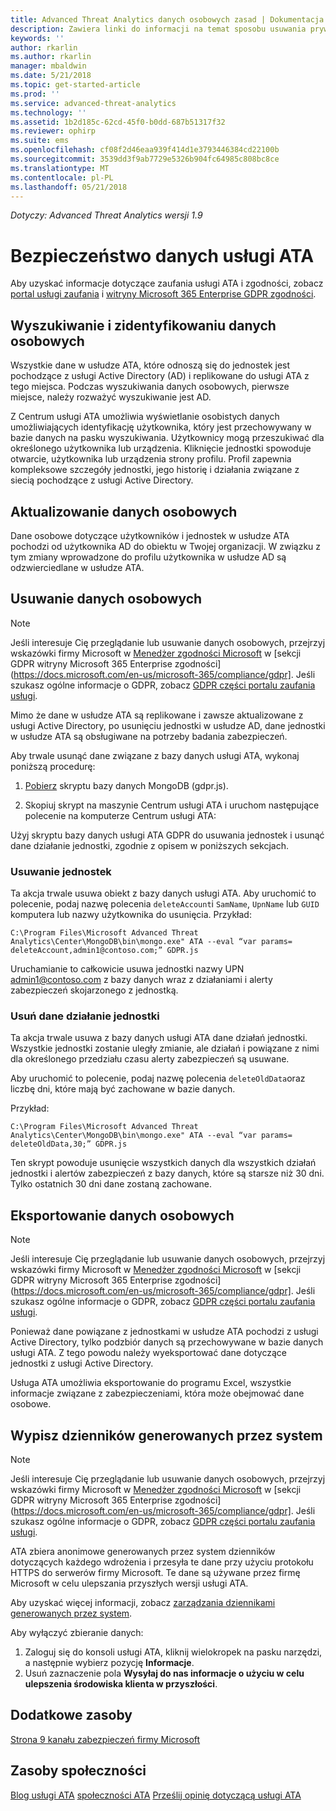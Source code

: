 ```yaml
---
title: Advanced Threat Analytics danych osobowych zasad | Dokumentacja firmy Microsoft
description: Zawiera linki do informacji na temat sposobu usuwania prywatne informacje i dane osobowe z usługi ATA.
keywords: ''
author: rkarlin
ms.author: rkarlin
manager: mbaldwin
ms.date: 5/21/2018
ms.topic: get-started-article
ms.prod: ''
ms.service: advanced-threat-analytics
ms.technology: ''
ms.assetid: 1b2d185c-62cd-45f0-b0dd-687b51317f32
ms.reviewer: ophirp
ms.suite: ems
ms.openlocfilehash: cf08f2d46eaa939f414d1e3793446384cd22100b
ms.sourcegitcommit: 3539dd3f9ab7729e5326b904fc64985c808bc8ce
ms.translationtype: MT
ms.contentlocale: pl-PL
ms.lasthandoff: 05/21/2018
---
```

*Dotyczy: Advanced Threat Analytics wersji 1.9*

# <a name="ata-data-security"></a>Bezpieczeństwo danych usługi ATA 

Aby uzyskać informacje dotyczące zaufania usługi ATA i zgodności, zobacz [portal usługi zaufania](https://servicetrust.microsoft.com/ViewPage/GDPRGetStarted) i [witryny Microsoft 365 Enterprise GDPR zgodności](https://docs.microsoft.com/microsoft-365/compliance/compliance-solutions-overview).

## <a name="searching-for-and-identifying-personal-data"></a>Wyszukiwanie i zidentyfikowaniu danych osobowych 

Wszystkie dane w usłudze ATA, które odnoszą się do jednostek jest pochodzące z usługi Active Directory (AD) i replikowane do usługi ATA z tego miejsca. Podczas wyszukiwania danych osobowych, pierwsze miejsce, należy rozważyć wyszukiwanie jest AD. 

Z Centrum usługi ATA umożliwia wyświetlanie osobistych danych umożliwiających identyfikację użytkownika, który jest przechowywany w bazie danych na pasku wyszukiwania. Użytkownicy mogą przeszukiwać dla określonego użytkownika lub urządzenia. Kliknięcie jednostki spowoduje otwarcie, użytkownika lub urządzenia strony profilu. Profil zapewnia kompleksowe szczegóły jednostki, jego historię i działania związane z siecią pochodzące z usługi Active Directory. 

## <a name="updating-personal-data"></a>Aktualizowanie danych osobowych 

Dane osobowe dotyczące użytkowników i jednostek w usłudze ATA pochodzi od użytkownika AD do obiektu w Twojej organizacji. W związku z tym zmiany wprowadzone do profilu użytkownika w usłudze AD są odzwierciedlane w usłudze ATA. 

## <a name="deleting-personal-data"></a>Usuwanie danych osobowych 

> [!NOTE]
> Jeśli interesuje Cię przeglądanie lub usuwanie danych osobowych, przejrzyj wskazówki firmy Microsoft w [Menedżer zgodności Microsoft](https://servicetrust.microsoft.com/ComplianceManager) w [sekcji GDPR witryny Microsoft 365 Enterprise zgodności] (https://docs.microsoft.com/en-us/microsoft-365/compliance/gdpr]. Jeśli szukasz ogólne informacje o GDPR, zobacz [GDPR części portalu zaufania usługi](https://servicetrust.microsoft.com/ViewPage/GDPRGetStarted).


Mimo że dane w usłudze ATA są replikowane i zawsze aktualizowane z usługi Active Directory, po usunięciu jednostki w usłudze AD, dane jednostki w usłudze ATA są obsługiwane na potrzeby badania zabezpieczeń. 

Aby trwale usunąć dane związane z bazy danych usługi ATA, wykonaj poniższą procedurę: 

1. [Pobierz](https://aka.ms/ata-gdpr-script) skryptu bazy danych MongoDB (gdpr.js).  

2. Skopiuj skrypt na maszynie Centrum usługi ATA i uruchom następujące polecenie na komputerze Centrum usługi ATA: 

Użyj skryptu bazy danych usługi ATA GDPR do usuwania jednostek i usunąć dane działanie jednostki, zgodnie z opisem w poniższych sekcjach.

### <a name="delete-entities"></a>Usuwanie jednostek

Ta akcja trwale usuwa obiekt z bazy danych usługi ATA. Aby uruchomić to polecenie, podaj nazwę polecenia `deleteAccount`i `SamName`, `UpnName` lub `GUID` komputera lub nazwy użytkownika do usunięcia. Przykład: 

`C:\Program Files\Microsoft Advanced Threat Analytics\Center\MongoDB\bin\mongo.exe" ATA --eval “var params= deleteAccount,admin1@contoso.com;” GDPR.js `

Uruchamianie to całkowicie usuwa jednostki nazwy UPN admin1@contoso.com z bazy danych wraz z działaniami i alerty zabezpieczeń skojarzonego z jednostką. 

### <a name="delete-entity-activity-data"></a>Usuń dane działanie jednostki

Ta akcja trwale usuwa z bazy danych usługi ATA dane działań jednostki. Wszystkie jednostki zostanie uległy zmianie, ale działań i powiązane z nimi dla określonego przedziału czasu alerty zabezpieczeń są usuwane. 

Aby uruchomić to polecenie, podaj nazwę polecenia `deleteOldData`oraz liczbę dni, które mają być zachowane w bazie danych. 

Przykład: 

`C:\Program Files\Microsoft Advanced Threat Analytics\Center\MongoDB\bin\mongo.exe" ATA --eval “var params= deleteOldData,30;” GDPR.js`

Ten skrypt powoduje usunięcie wszystkich danych dla wszystkich działań jednostki i alertów zabezpieczeń z bazy danych, które są starsze niż 30 dni. Tylko ostatnich 30 dni dane zostaną zachowane.

## <a name="exporting-personal-data"></a>Eksportowanie danych osobowych 

> [!NOTE]
> Jeśli interesuje Cię przeglądanie lub usuwanie danych osobowych, przejrzyj wskazówki firmy Microsoft w [Menedżer zgodności Microsoft](https://servicetrust.microsoft.com/ComplianceManager) w [sekcji GDPR witryny Microsoft 365 Enterprise zgodności] (https://docs.microsoft.com/en-us/microsoft-365/compliance/gdpr]. Jeśli szukasz ogólne informacje o GDPR, zobacz [GDPR części portalu zaufania usługi](https://servicetrust.microsoft.com/ViewPage/GDPRGetStarted).


Ponieważ dane powiązane z jednostkami w usłudze ATA pochodzi z usługi Active Directory, tylko podzbiór danych są przechowywane w bazie danych usługi ATA. Z tego powodu należy wyeksportować dane dotyczące jednostki z usługi Active Directory. 

Usługa ATA umożliwia eksportowanie do programu Excel, wszystkie informacje związane z zabezpieczeniami, która może obejmować dane osobowe. 

 
## <a name="opt-out-of-system-generated-logs"></a>Wypisz dzienników generowanych przez system 

> [!NOTE]
> Jeśli interesuje Cię przeglądanie lub usuwanie danych osobowych, przejrzyj wskazówki firmy Microsoft w [Menedżer zgodności Microsoft](https://servicetrust.microsoft.com/ComplianceManager) w [sekcji GDPR witryny Microsoft 365 Enterprise zgodności] (https://docs.microsoft.com/en-us/microsoft-365/compliance/gdpr]. Jeśli szukasz ogólne informacje o GDPR, zobacz [GDPR części portalu zaufania usługi](https://servicetrust.microsoft.com/ViewPage/GDPRGetStarted).

ATA zbiera anonimowe generowanych przez system dzienników dotyczących każdego wdrożenia i przesyła te dane przy użyciu protokołu HTTPS do serwerów firmy Microsoft. Te dane są używane przez firmę Microsoft w celu ulepszania przyszłych wersji usługi ATA. 

Aby uzyskać więcej informacji, zobacz [zarządzania dziennikami generowanych przez system](manage-telemetry-settings.md).

Aby wyłączyć zbieranie danych:

1. Zaloguj się do konsoli usługi ATA, kliknij wielokropek na pasku narzędzi, a następnie wybierz pozycję **Informacje**. 
2. Usuń zaznaczenie pola **Wysyłaj do nas informacje o użyciu w celu ulepszenia środowiska klienta w przyszłości**. 

 

 

 

## <a name="additional-resources"></a>Dodatkowe zasoby

[Strona 9 kanału zabezpieczeń firmy Microsoft](https://channel9.msdn.com/Shows/Microsoft-Security/)

## <a name="community-resources"></a>Zasoby społeczności

[Blog usługi ATA](https://aka.ms/ATABlog)
[społeczności ATA](https://aka.ms/ATACommunity)
[Prześlij opinię dotyczącą usługi ATA](https://aka.ms/ATAUserVoice)
